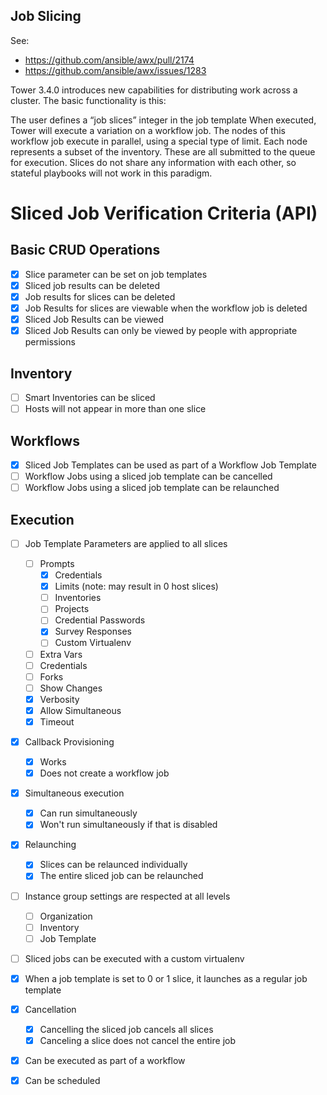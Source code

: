Job Slicing
-------------

See:
* https://github.com/ansible/awx/pull/2174
* https://github.com/ansible/awx/issues/1283

Tower 3.4.0 introduces new capabilities for distributing work across a cluster. The basic functionality is this:

The user defines a “job slices” integer in the job template
When executed, Tower will execute a variation on a workflow job. The nodes of this workflow job execute in parallel, using a special type of limit.
Each node represents a subset of the inventory. These are all submitted to the queue for execution.
Slices do not share any information with each other, so stateful playbooks will not work in this paradigm.

# Sliced Job Verification Criteria (API)

## Basic CRUD Operations

- [x] Slice parameter can be set on job templates
- [x] Sliced job results can be deleted
- [x] Job results for slices can be deleted
- [x] Job Results for slices are viewable when the workflow job is deleted
- [x] Sliced Job Results can be viewed
- [x] Sliced Job Results can only be viewed by people with appropriate permissions

## Inventory

- [ ] Smart Inventories can be sliced
- [ ] Hosts will not appear in more than one slice

## Workflows

- [x] Sliced Job Templates can be used as part of a Workflow Job Template
- [ ] Workflow Jobs using a sliced job template can be cancelled
- [ ] Workflow Jobs using a sliced job template can be relaunched

## Execution
- [ ] Job Template Parameters are applied to all slices
  - [ ] Prompts
    - [x] Credentials
    - [x] Limits (note: may result in 0 host slices)
    - [ ] Inventories
    - [ ] Projects
    - [ ] Credential Passwords
    - [x] Survey Responses
    - [ ] Custom Virtualenv
  - [ ] Extra Vars
  - [ ] Credentials
  - [ ] Forks
  - [ ] Show Changes
  - [x] Verbosity
  - [x] Allow Simultaneous
  - [x] Timeout
- [x] Callback Provisioning
  - [x] Works
  - [x] Does not create a workflow job
- [x] Simultaneous execution
  - [x] Can run simultaneously
  - [x] Won't run simultaneously if that is disabled
- [x] Relaunching
  - [x] Slices can be relaunced individually
  - [x] The entire sliced job can be relaunched
- [ ] Instance group settings are respected at all levels
  - [ ] Organization
  - [ ] Inventory
  - [ ] Job Template
- [ ] Sliced jobs can be executed with a custom virtualenv
- [x] When a job template is set to 0 or 1 slice, it launches as a regular job template
- [x] Cancellation
  - [x] Cancelling the sliced job cancels all slices
  - [x] Canceling a slice does not cancel the entire job
- [x] Can be executed as part of a workflow
- [x] Can be scheduled

